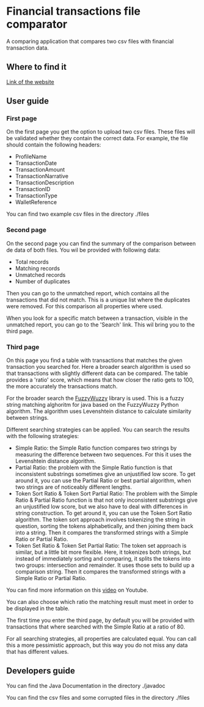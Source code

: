 # Financial transactions file comparator
A comparing application that compares two csv files with financial transaction data.

## Where to find it

[Link of the website](https://young-wildwood-77138.herokuapp.com/)

## User guide
### First page
On the first page you get the option to upload two csv files. These files will be validated whether they contain the
correct data. For example, the file should contain the following headers:

* ProfileName
* TransactionDate
* TransactionAmount
* TransactionNarrative
* TransactionDescription
* TransactionID
* TransactionType
* WalletReference

You can find two example csv files in the directory ./files

### Second page
On the second page you can find the summary of the comparison between de data of both files. You wil be provided with
following data:
* Total records
* Matching records
* Unmatched records
* Number of duplicates

Then you can go to the unmatched report, which contains all the transactions that did not match. This is a unique list
where the duplicates were removed. For this comparison all properties where used.

When you look for a specific match between a transaction, visible in the unmatched report, you can go to the 'Search'
link. This wil bring you to the third page.

### Third page
On this page you find a table with transactions that matches the given transaction you searched for. Here a broader search
algorithm is used so that transactions with slightly different data can be compared. The table provides a 'ratio' score,
which means that how closer the ratio gets to 100, the more accurately the transactions match.

For the broader search the [FuzzyWuzzy](https://github.com/xdrop/fuzzywuzzy) library is used. This is a fuzzy string
matching alghoritm for java based on the FuzzyWuzzy Python algorithm. The algorithm uses Levenshtein distance to calculate
similarity between strings.

Different searching strategies can be applied. You can search the results with the following strategies:
* Simple Ratio: the Simple Ratio function compares two strings by measuring the difference between two sequences. For
  this it uses the Levenshtein distance algorithm.
* Partial Ratio: the problem with the Simple Ratio function is that inconsistent substrings sometimes give an unjustified
  low score. To get around it, you can use the Partial Ratio or best partial algorithm, when two strings are of noticeably
  different lengths.
* Token Sort Ratio & Token Sort Partial Ratio: The problem with the Simple Ratio & Partial Ratio function is that not
  only inconsistent substrings give an unjustified low score, but we also have to deal with differences in string construction.
  To get around it, you can use the Token Sort Ratio algorithm. The token sort approach involves tokenizing the string in
  question, sorting the tokens alphabetically, and then joining them back into a string. Then it compares the transformed
  strings with a Simple Ratio or Partial Ratio.
* Token Set Ratio & Token Set Partial Ratio: The token set approach is similar, but a little bit more flexible. Here, it
  tokenizes both strings, but instead of immediately sorting and comparing, it splits the tokens into two groups:
  intersection and remainder. It uses those sets to build up a comparison string. Then it compares the transformed strings
  with a Simple Ratio or Partial Ratio.

You can find more information on this [video](https://www.youtube.com/watch?v=4L0Py4GkmPU) on Youtube.

You can also choose which ratio the matching result must meet in order to be displayed in the table.

The first time you enter the third page, by default you will be provided with transactions that where searched with
the Simple Ratio at a ratio of 80.

For all searching strategies, all properties are calculated equal. You can call this a more pessimistic approach, but
this way you do not miss any data that has different values.

## Developers guide

You can find the Java Documentation in the directory ./javadoc

You can find the csv files and some corrupted files in the directory ./files

